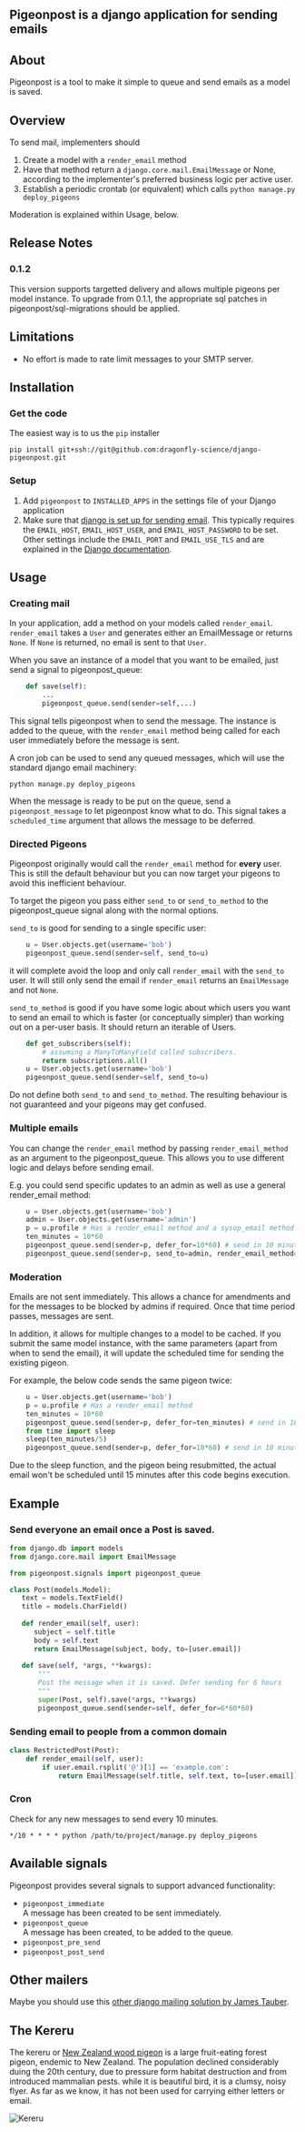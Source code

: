 ## Pigeonpost is a django application for sending emails

## About

Pigeonpost is a tool to make it simple to queue and send emails as a model is saved.

## Overview

To send mail, implementers should

1. Create a model with a `render_email` method
2. Have that method return a `django.core.mail.EmailMessage` or None, according to the
   implementer's preferred business logic per active user.
3. Establish a periodic crontab (or equivalent) which calls 
   `python manage.py deploy_pigeons`

Moderation is explained within Usage, below.

## Release Notes

### 0.1.2

This version supports targetted delivery and allows multiple pigeons per model
instance. To upgrade from 0.1.1, the appropriate sql patches in
pigeonpost/sql-migrations should be applied.

## Limitations

* No effort is made to rate limit messages to your SMTP server.

## Installation

### Get the code

The easiest way is to us the `pip` installer

    pip install git+ssh://git@github.com:dragonfly-science/django-pigeonpost.git

### Setup

1. Add `pigeonpost` to `INSTALLED_APPS` in the settings file of your Django application
2. Make sure that [django is set up for sending email](https://docs.djangoproject.com/en/dev/topics/email/).
   This typically requires the `EMAIL_HOST`, `EMAIL_HOST_USER`, and
   `EMAIL_HOST_PASSWORD` to be set. Other settings include the `EMAIL_PORT` and
   `EMAIL_USE_TLS` and are explained in the
   [Django documentation](https://docs.djangoproject.com/en/1.4/ref/settings/#email-backend).


## Usage

### Creating mail

In your application, add a method on your models called `render_email`.
`render_email` takes a `User` and generates either an EmailMessage or returns
`None`. If `None` is returned, no email is sent to that `User`.

When you save an instance of a model that you want to be emailed, just send a signal
to pigeonpost_queue:

```python
    def save(self):
        ...
        pigeonpost_queue.send(sender=self,...)
```

This signal tells pigeonpost when to send the message. The instance is added to
the queue, with the `render_email` method being called for each user
immediately before the message is sent.

A cron job can be used to send any queued messages, which will use the standard
django email machinery:

    python manage.py deploy_pigeons

When the message is ready to be put on the queue, send a `pigeonpost_message` to
let pigeonpost know what to do. This signal takes a `scheduled_time` argument
that allows the message to be deferred.

### Directed Pigeons 

Pigeonpost originally would call the `render_email` method for **every** user.
This is still the default behaviour but you can now target your pigeons to avoid
this inefficient behaviour.

To target the pigeon you pass either `send_to` or
`send_to_method` to the pigeonpost_queue signal along with the normal options.

`send_to` is good for sending to a single specific user:

```python
    u = User.objects.get(username='bob')
    pigeonpost_queue.send(sender=self, send_to=u)
```

it will complete avoid the loop and only call `render_email` with the `send_to`
user. It will still only send the email if `render_email` returns an
`EmailMessage` and not `None`.

`send_to_method` is good if you have some logic about which users you want to
send an email to which is faster (or conceptually simpler) than working out on
a per-user basis. It should return an iterable of Users.

```python
    def get_subscribers(self):
        # assuming a ManyToManyField called subscribers.
        return subscriptions.all()
    u = User.objects.get(username='bob')
    pigeonpost_queue.send(sender=self, send_to=u)
```

Do not define both `send_to` and `send_to_method`. The resulting behaviour is
not guaranteed and your pigeons may get confused.

### Multiple emails

You can change the `render_email` method by passing `render_email_method` as
an argument to the pigeonpost_queue. This allows you to use different logic and
delays before sending email.

E.g. you could send specific updates to an admin as well as use a general
render_email method:

```python
    u = User.objects.get(username='bob')
    admin = User.objects.get(username='admin')
    p = u.profile # Has a render_email method and a sysop_email method
    ten_minutes = 10*60
    pigeonpost_queue.send(sender=p, defer_for=10*60) # send in 10 minutes
    pigeonpost_queue.send(sender=p, send_to=admin, render_email_method='sysop_email', defer_for=ten_minutes)
```

### Moderation

Emails are not sent immediately. This allows a chance for amendments and
for the messages to be blocked by admins if required. Once that time period
passes, messages are sent.

In addition, it allows for multiple changes to a model to be cached. If you
submit the same model instance, with the same parameters (apart from when to send
the email), it will update the scheduled time for sending the existing pigeon.

For example, the below code sends the same pigeon twice:

```python
    u = User.objects.get(username='bob')
    p = u.profile # Has a render_email method
    ten_minutes = 10*60
    pigeonpost_queue.send(sender=p, defer_for=ten_minutes) # send in 10 minutes
    from time import sleep
    sleep(ten_minutes/5)
    pigeonpost_queue.send(sender=p, defer_for=10*60) # send in 10 minutes
```

Due to the sleep function, and the pigeon being resubmitted, the actual email
won't be scheduled until 15 minutes after this code begins execution.

## Example

### Send everyone an email once a Post is saved.

```python
from django.db import models
from django.core.mail import EmailMessage

from pigeonpost.signals import pigeonpost_queue

class Post(models.Model):
   text = models.TextField()
   title = models.CharField()
   
   def render_email(self, user):
      subject = self.title
      body = self.text
      return EmailMessage(subject, body, to=[user.email])
   
   def save(self, *args, **kwargs):
       """
       Post the message when it is saved. Defer sending for 6 hours
       """
       super(Post, self).save(*args, **kwargs)
       pigeonpost_queue.send(sender=self, defer_for=6*60*60) 
```

### Sending email to people from a common domain 

```python
class RestrictedPost(Post):
    def render_email(self, user):
        if user.email.rsplit('@')[1] == 'example.com':
            return EmailMessage(self.title, self.text, to=[user.email])
```

### Cron

Check for any new messages to send every 10 minutes. 

```
*/10 * * * * python /path/to/project/manage.py deploy_pigeons
```

## Available signals

Pigeonpost provides several signals to support advanced functionality:

* `pigeonpost_immediate`  
   A message has been created to be sent immediately.
* `pigeonpost_queue`  
   A message has been created, to be added to the queue.
* `pigeonpost_pre_send`  
* `pigeonpost_post_send`

## Other mailers

Maybe you should use this [other django mailing solution by James Tauber](https://github.com/jtauber/django-mailer/).


## The Kereru

The kereru or [New Zealand wood pigeon](http://en.wikipedia.org/wiki/New_Zealand_Pigeon) is a large 
fruit-eating forest pigeon, endemic to New Zealand. The population declined considerably duing the 20th century, due
to pressure form habitat destruction and from introduced mammalian pests. while it is beautiful bird, it is a clumsy, noisy flyer. As far as we know,
it has not been used for carrying either letters or email.


![Kereru](http://upload.wikimedia.org/wikipedia/commons/thumb/5/5f/Hemiphaga_novaeseelandiae_-Kapiti_Island-8.jpg/320px-Hemiphaga_novaeseelandiae_-Kapiti_Island-8.jpg)

